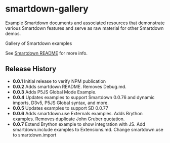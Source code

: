 # smartdown-gallery

Example Smartdown documents and associated resources that demonstrate various Smartdown features and serve as raw material for other Smartdown demos.

Gallery of Smartdown examples

See [Smartdown README](https://smartdown.site/lib/#README) for more info.

## Release History

- **0.0.1** Initial release to verify NPM publication
- **0.0.2** Adds smartdown README. Removes Debug.md.
- **0.0.3** Adds P5JS Global Mode Example.
- **0.0.4** Updates examples to support Smartdown 0.0.76 and dynamic imports, D3v5, P5JS Global syntax, and more.
- **0.0.5** Updates examples to support SD 0.0.77
- **0.0.6** Adds smartdown.use Externals examples. Adds Brython examples. Removes duplicate John Gruber quotation.
- **0.0.7** Extend Brython example to show integration with JS. Add smartdown.include examples to Extensions.md. Change smartdown.use to smartdown.import


